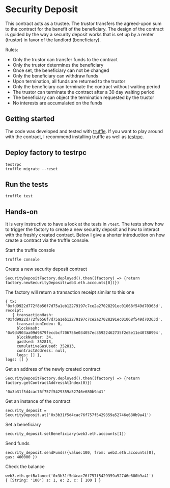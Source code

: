 # Security Deposit
This contract acts as a trustee. The trustor transfers the agreed-upon sum
to the contract for the benefit of the beneficiary. The design of the contract is guided
by the way a security deposit works that is set up by a renter (trustor) in favor of the 
landlord (beneficiary).

Rules:
- Only the trustor can transfer funds to the contract
- Only the trustor determines the beneficiary
- Once set, the beneficiary can not be changed
- Only the beneficiary can withdraw funds
- Upon termination, all funds are returned to the trustor
- Only the beneficiary can terminate the contract without waiting period
- The trustor can terminate the contract after a 30 day waiting period
- The beneficiary can object the termination requested by the trustor
- No interests are accumulated on the funds

## Getting started
The code was developed and tested with [truffle](https://github.com/trufflesuite/truffle). 
If you want to play around with the contract, I recommend installing truffle as well as
[testrpc](https://github.com/ethereumjs/testrpc).

## Deploy factory to testrpc

    testrpc
    truffle migrate --reset
    
## Run the tests

    truffle test

## Hands-on

It is very instructive to have a look at the tests in `/test`. The
tests show how to trigger the factory to create a new security deposit
and how to interact with the freshly created contract. Below I give
a shorter introduction on how create a contract 
via the truffle console.

Start the truffle console

    truffle console
    
Create a new security deposit contract

    SecurityDepositFactory.deployed().then((factory) => {return factory.newSecurityDeposit(web3.eth.accounts[0])})

The factory will return a transaction receipt similar to this one

    { tx: '0xfd9922d772f8b56f7d75a1eb12279197c7ce2a27028291ec01068f549d70363d',
    receipt:
       { transactionHash: '0xfd9922d772f8b56f7d75a1eb12279197c7ce2a27028291ec01068f549d70363d',
         transactionIndex: 0,
         blockHash: '0x9d4903aa09d9879feccbcf706756e034057ec35922462735f2e5e11e40780994',
         blockNumber: 34,
         gasUsed: 352813,
         cumulativeGasUsed: 352813,
         contractAddress: null,
         logs: [] },
    logs: [] }

Get an address of the newly created contract

    SecurityDepositFactory.deployed().then((factory) => {return factory.getContractAddressAtIndex(0)})
        
    '0x3b31f5d4cac76f757f5429359a52746e680b9a41'

Get an instance of the contract

    security_deposit = SecurityDeposit.at('0x3b31f5d4cac76f757f5429359a52746e680b9a41')

Set a beneficiary

    security_deposit.setBeneficiary(web3.eth.accounts[1])

Send funds

    security_deposit.sendFunds({value:100, from: web3.eth.accounts[0], gas: 400000 })

Check the balance

    web3.eth.getBalance('0x3b31f5d4cac76f757f5429359a52746e680b9a41')
    { [String: '100'] s: 1, e: 2, c: [ 100 ] }

